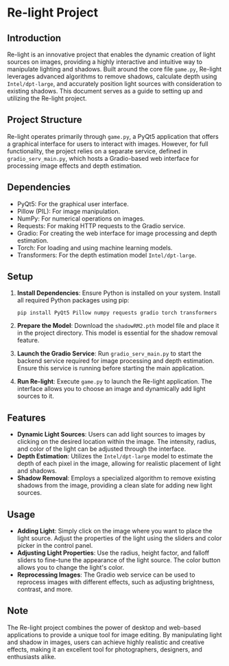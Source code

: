 # Re-light Project

## Introduction
Re-light is an innovative project that enables the dynamic creation of light sources on images, providing a highly interactive and intuitive way to manipulate lighting and shadows. Built around the core file `game.py`, Re-light leverages advanced algorithms to remove shadows, calculate depth using `Intel/dpt-large`, and accurately position light sources with consideration to existing shadows. This document serves as a guide to setting up and utilizing the Re-light project.

## Project Structure
Re-light operates primarily through `game.py`, a PyQt5 application that offers a graphical interface for users to interact with images. However, for full functionality, the project relies on a separate service, defined in `gradio_serv_main.py`, which hosts a Gradio-based web interface for processing image effects and depth estimation.

## Dependencies
- PyQt5: For the graphical user interface.
- Pillow (PIL): For image manipulation.
- NumPy: For numerical operations on images.
- Requests: For making HTTP requests to the Gradio service.
- Gradio: For creating the web interface for image processing and depth estimation.
- Torch: For loading and using machine learning models.
- Transformers: For the depth estimation model `Intel/dpt-large`.

## Setup
1. **Install Dependencies**: Ensure Python is installed on your system. Install all required Python packages using pip:
   ```
   pip install PyQt5 Pillow numpy requests gradio torch transformers
   ```
2. **Prepare the Model**: Download the `shadowRM2.pth` model file and place it in the project directory. This model is essential for the shadow removal feature.

3. **Launch the Gradio Service**: Run `gradio_serv_main.py` to start the backend service required for image processing and depth estimation. Ensure this service is running before starting the main application.

4. **Run Re-light**: Execute `game.py` to launch the Re-light application. The interface allows you to choose an image and dynamically add light sources to it.

## Features
- **Dynamic Light Sources**: Users can add light sources to images by clicking on the desired location within the image. The intensity, radius, and color of the light can be adjusted through the interface.
- **Depth Estimation**: Utilizes the `Intel/dpt-large` model to estimate the depth of each pixel in the image, allowing for realistic placement of light and shadows.
- **Shadow Removal**: Employs a specialized algorithm to remove existing shadows from the image, providing a clean slate for adding new light sources.

## Usage
- **Adding Light**: Simply click on the image where you want to place the light source. Adjust the properties of the light using the sliders and color picker in the control panel.
- **Adjusting Light Properties**: Use the radius, height factor, and falloff sliders to fine-tune the appearance of the light source. The color button allows you to change the light's color.
- **Reprocessing Images**: The Gradio web service can be used to reprocess images with different effects, such as adjusting brightness, contrast, and more.

## Note
The Re-light project combines the power of desktop and web-based applications to provide a unique tool for image editing. By manipulating light and shadow in images, users can achieve highly realistic and creative effects, making it an excellent tool for photographers, designers, and enthusiasts alike.
